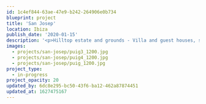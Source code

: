 ```yaml
---
id: 1c4ef844-63ae-47e9-b242-264906e0b734
blueprint: project
title: 'San Josep'
location: Ibiza
publish_date: '2020-01-15'
description: '<p>Hilltop estate and grounds - Villa and guest houses, spa and club house  <em>- completing Summer 2022</em></p><p>San Josep, Ibiza</p>'
images:
  - projects/san-josep/puig3_1200.jpg
  - projects/san-josep/puig4_1200.jpg
  - projects/san-josep/puig_1200.jpg
project_type:
  - in-progress
project_opacity: 20
updated_by: 6dc8e295-bc50-43f6-ba12-462a87874451
updated_at: 1627475167
---
```

